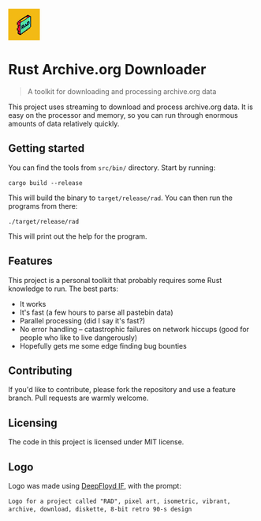 ![RAD logo](./logo.png)

# Rust Archive.org Downloader
> A toolkit for downloading and processing archive.org data

This project uses streaming to download and process archive.org data. It is easy
on the processor and memory, so you can run through enormous amounts of data
relatively quickly.

## Getting started

You can find the tools from `src/bin/` directory. Start by running:

```shell
cargo build --release
```

This will build the binary to `target/release/rad`. You can then run the
programs from there:

```shell
./target/release/rad
```

This will print out the help for the program.

## Features

This project is a personal toolkit that probably requires some Rust knowledge to
run. The best parts:
* It works
* It's fast (a few hours to parse all pastebin data)
* Parallel processing (did I say it's fast?)
* No error handling – catastrophic failures on network hiccups (good for people
  who like to live dangerously)
* Hopefully gets me some edge finding bug bounties

## Contributing

If you'd like to contribute, please fork the repository and use a feature
branch. Pull requests are warmly welcome.

## Licensing

The code in this project is licensed under MIT license.

## Logo

Logo was made using [DeepFloyd IF](https://huggingface.co/spaces/DeepFloyd/IF), with the prompt:

```
Logo for a project called "RAD", pixel art, isometric, vibrant, archive, download, diskette, 8-bit retro 90-s design
```